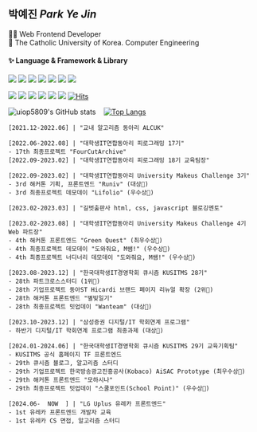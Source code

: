 <!--
**uiop5809/uiop5809** is a ✨ _special_ ✨ repository because its `README.md` (this file) appears on your GitHub profile.

Here are some ideas to get you started

- 🔭 I’m currently working on ...
- 🌱 I’m currently learning ...
- 👯 I’m looking to collaborate on ...
- 🤔 I’m looking for help with ...
- 💬 Ask me about ...
- 📫 How to reach me: ...
- 😄 Pronouns: ...
- ⚡ Fun fact: ....
-->

## 박예진 _Park Ye Jin_

👩‍💻 Web Frontend Developer  
📝 The Catholic University of Korea. Computer Engineering

#### ✨ Language & Framework & Library

<img src="https://img.shields.io/badge/HTML5-E34F26?style=flat&logo=HTML5&logoColor=white"/> <img src="https://img.shields.io/badge/CSS3-1572B6?style=flat&logo=CSS3&logoColor=white"/> <img src="https://img.shields.io/badge/JavaScript-F7DF1E?style=flat&logo=JavaScript&logoColor=white"/> <img src="https://img.shields.io/badge/TypeScript-3178C6?style=flat&logo=TypeScript&logoColor=white"/> <img src="https://img.shields.io/badge/React-61DAFB?style=flat&logo=React&logoColor=white"/> <img src="https://img.shields.io/badge/Next.js-000000?style=flat&logo=Next.js&logoColor=white"/>  <img src="http://mazassumnida.wtf/api/mini/generate_badge?boj=uiop5809">

<img src="https://img.shields.io/badge/ReactQuery-FF4154?style=flat&logo=reactQuery&logoColor=white"/> <img src="https://img.shields.io/badge/Storybook-FF4785?style=flat&logo=Storybook&logoColor=white"/> <img src="https://img.shields.io/badge/StyledComponents-DB7093?style=flat&logo=StyledComponents&logoColor=white"/> <img src="https://img.shields.io/badge/Recoil-0075EB?style=flat&logo=Recoil&logoColor=white"/> <img src="https://img.shields.io/badge/TailwindCSS-06B6D4?style=flat&logo=TailwindCSS&logoColor=white"/> <img src="https://img.shields.io/badge/Framer-0055FF?style=flat&logo=framer&logoColor=white"/>  [![Hits](https://hits.seeyoufarm.com/api/count/incr/badge.svg?url=https%3A%2F%2Fgithub.com%2Fuiop5809%2Fuiop5809.git&count_bg=%2379C83D&title_bg=%23555555&icon=&icon_color=%23E7E7E7&title=hits&edge_flat=false)](https://hits.seeyoufarm.com)

<!-- 🤔 *For More Info...* [NOTION](https://automatic-cinnamon-fd7.notion.site/Park-YeJin-08cb9a76897645e7aafdbf5e60c24cf5)--> <!-- | [BLOG](https://uiop5809.tistory.com/) -->

![uiop5809's GitHub stats](https://github-readme-stats.vercel.app/api?username=uiop5809&show_icons=true&bg_color=00000000&title_color=F8418B&icon_color=F1D246&text_color=8C9196) &nbsp;&nbsp;
[![Top Langs](https://github-readme-stats.vercel.app/api/top-langs/?username=uiop5809&layout=compact&hide=jupyter%20notebook&theme=transparent&show_icons=true&line_height=18&title_color=F8418B&bord3D3D&text_color=8C9196)](https://github.com/anuraghazra/github-readme-stats) &nbsp;&nbsp;&nbsp;

 <!-- <img width="258" src="https://blog.kakaocdn.net/dn/cfe1G4/btry8h82ZYe/hSLWr3lKQucjkHEClhN5u0/img.gif" />  --> <!-- [![Solved.ac Profile](http://mazassumnida.wtf/api/v2/generate_badge?boj=uiop5809)](https://solved.ac/uiop5809/) -->

```shell
[2021.12-2022.06] | "교내 알고리즘 동아리 ALCUK"

[2022.06-2022.08] | "대학생IT연합동아리 피로그래밍 17기"
- 17th 최종프로젝트 "FourCutArchive"
[2022.09-2023.02] | "대학생IT연합동아리 피로그래밍 18기 교육팀장"

[2022.09-2023.02] | "대학생IT연합동아리 University Makeus Challenge 3기"
- 3rd 해커톤 기획, 프론트엔드 "Runiv" (대상🥇)
- 3rd 최종프로젝트 데모데이 "Lifolio" (우수상🏅)

[2023.02-2023.03] | "길벗출판사 html, css, javascript 블로깅멘토"

[2023.02-2023.08] | "대학생IT연합동아리 University Makeus Challenge 4기 Web 파트장"
- 4th 해커톤 프론트엔드 "Green Quest" (최우수상🥇)
- 4th 최종프로젝트 데모데이 "도와줘요, M쌤!" (우수상🏅)
- 4th 최종프로젝트 너디너리 데모데이 "도와줘요, M쌤!" (우수상🏅)

[2023.08-2023.12] | "한국대학생IT경영학회 큐시즘 KUSITMS 28기"
- 28th 파트크로스스터디 (1위🥇)
- 28th 기업프로젝트 동아ST Hicardi 브랜드 페이지 리뉴얼 확장 (2위🏅)
- 28th 해커톤 프론트엔드 "별빛일기"
- 28th 최종프로젝트 밋업데이 "Wanteam" (대상🥇)

[2023.10-2023.12] | "삼성증권 디지털/IT 학회연계 프로그램"
- 하반기 디지털/IT 학회연계 프로그램 최종과제 (대상🥇)

[2024.01-2024.06] | "한국대학생IT경영학회 큐시즘 KUSITMS 29기 교육기획팀"
- KUSITMS 공식 홈페이지 TF 프론트엔드
- 29th 큐시즘 블로그, 알고리즘 스터디
- 29th 기업프로젝트 한국방송광고진흥공사(Kobaco) AiSAC Prototype (최우수상🥇)
- 29th 해커톤 프론트엔드 "모하시나"
- 29th 최종프로젝트 밋업데이 "스쿨포인트(School Point)" (우수상🏅)

[2024.06-  NOW  ] | "LG Uplus 유레카 프론트엔드"
- 1st 유레카 프론트엔드 개발자 교육
- 1st 유레카 CS 면접, 알고리즘 스터디
```
